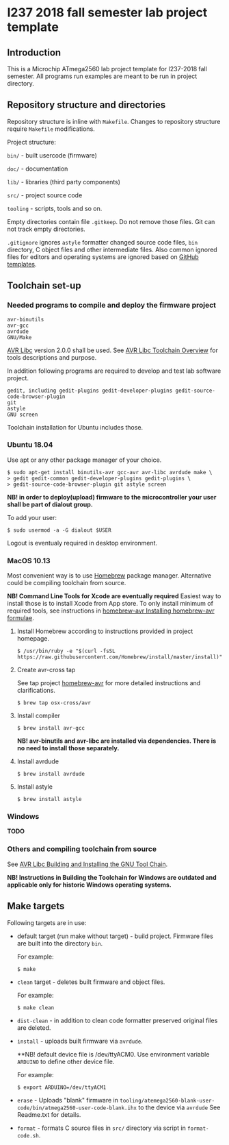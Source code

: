 # I237 2018 fall semester lab project template

## Introduction

This is a Microchip ATmega2560 lab project template for I237-2018 fall semester. All programs run examples are meant to be run in project directory.

## Repository structure and directories

Repository structure is inline with `Makefile`. Changes to repository structure require `Makefile` modifications.

Project structure:

`bin/` - built usercode (firmware)

`doc/` - documentation

`lib/` - libraries (third party components)

`src/` - project source code

`tooling` - scripts, tools and so on.

Empty directories contain file `.gitkeep`. Do not remove those files. Git can not track empty directories.

`.gitignore` ignores `astyle` formatter changed source code files, `bin` directory, C object files and other intermediate files. Also common ignored files for editors and operating systems are ignored based on [GitHub templates](https://github.com/github/gitignore).


## Toolchain set-up

### Needed programs to compile and deploy the firmware project

```
avr-binutils
avr-gcc
avrdude
GNU/Make
```
[AVR Libc](https://www.nongnu.org/avr-libc/) version 2.0.0 shall be used. See [AVR Libc Toolchain Overview](https://www.nongnu.org/avr-libc/user-manual/overview.html) for tools descriptions and purpose.

In addition following programs are required to develop and test lab software project.

```
gedit, including gedit-plugins gedit-developer-plugins gedit-source-code-browser-plugin
git
astyle
GNU screen
```

Toolchain installation for Ubuntu includes those. 

### Ubuntu 18.04

Use apt or any other package manager of your choice.

```
$ sudo apt-get install binutils-avr gcc-avr avr-libc avrdude make \
> gedit gedit-common gedit-developer-plugins gedit-plugins \
> gedit-source-code-browser-plugin git astyle screen
```

**NB! in order to deploy(upload) firmware to the microcontroller your user shall be part of dialout group.**

To add your user:

```
$ sudo usermod -a -G dialout $USER
```
Logout is eventualy required in desktop environment.


### MacOS 10.13

Most convenient way is to use [Homebrew](https://brew.sh) package manager. Alternative could be compiling toolchain from source.

**NB! Command Line Tools for Xcode are eventually required** Easiest way to install those is to install Xcode from App store. To only install minimum of required tools, see instructions in [homebrew-avr Installing homebrew-avr formulae](https://github.com/osx-cross/homebrew-avr#installing-homebrew-avr-formulae).

1. Install Homebrew according to instructions provided in project homepage.

    ```
    $ /usr/bin/ruby -e "$(curl -fsSL https://raw.githubusercontent.com/Homebrew/install/master/install)"
    ```

2. Create avr-cross tap

    See tap project [homebrew-avr](https://github.com/osx-cross/homebrew-avr) for more detailed instructions and clarifications.

    ```
    $ brew tap osx-cross/avr
    ```

3. Install compiler

    ```
    $ brew install avr-gcc
    ```

    **NB! avr-binutils and avr-libc are installed via dependencies. There is no need to install those separately.**


4. Install avrdude

    ```
    $ brew install avrdude
    ```

5. Install astyle

    ```
    $ brew install astyle
    ```

### Windows

**TODO**

### Others and compiling toolchain from source

See [AVR Libc Building and Installing the GNU Tool Chain](https://www.nongnu.org/avr-libc/user-manual/install_tools.html).

**NB! Instructions in Building the Toolchain for Windows are outdated and applicable only for historic Windows operating systems.**

## Make targets

Following targets are in use:

- default target (run make without target) - build project. Firmware files are built into the directory `bin`.

    For example:

    ```
    $ make
    ```

- `clean` target - deletes built firmware and object files.

    For example:

    ```
    $ make clean
    ```

- `dist-clean` - in addition to clean code formatter preserved original files are deleted.

- `install` - uploads built firmware via `avrdude`.

    **NB! default device file is /dev/ttyACM0. Use environment variable `ARDUINO` to define other device file.

    For example:

    ```
    $ export ARDUINO=/dev/ttyACM1
    ```

- `erase` - Uploads "blank" firmware in `tooling/atemega2560-blank-user-code/bin/atmega2560-user-code-blank.ihx` to the device via `avrdude` See Readme.txt for details.

- `format` - formats C source files in `src/` directory via script in `format-code.sh`.

